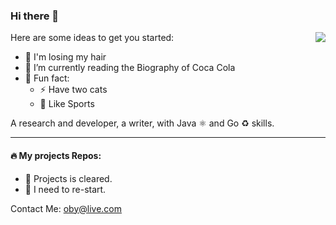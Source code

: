 ### Hi there 👋

<!--  <img align="right" src="https://github-readme-stats.vercel.app/api?username=byebyehair&title_color=fff&text_color=fff&icon_color=ccc&bg_color=000&hide_title=true&show_icons=true" /> -->


<!--  **byebyehair/byebyehair** is a ✨ _special_ ✨ repository because its `README.md` (this file) appears on your GitHub profile. -->

<img align="right" src="https://github-readme-stats.vercel.app/api?username=byebyehair&show_icons=true&count_private=true&hide_border=true&cache_seconds=1900"/> 

Here are some ideas to get you started:


- 🌱 I'm losing my hair
- 💬 I’m currently reading the Biography of Coca Cola
- 👨‍ Fun fact: 
  - ⚡ Have two cats
  - 🥊 Like Sports
  




<!-- [![byebyehair github stats](https://github-readme-stats.vercel.app/api?username=byebyehair)](https://github.com/byebyehair) -->

A research and developer, a writer, with Java ⚛️ and Go ♻️ skills.

---

#### 🔥 My projects Repos:
- 🌱 Projects is cleared.
- 🔰 I need to re-start.


Contact Me: oby@live.com
